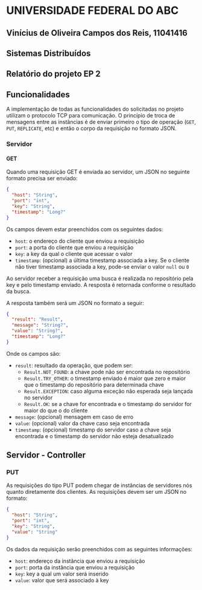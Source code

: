 # UNIVERSIDADE FEDERAL DO ABC

## Vinícius de Oliveira Campos dos Reis, 11041416

## Sistemas Distribuídos

## Relatório do projeto EP 2

## Funcionalidades

A implementação de todas as funcionalidades do solicitadas no projeto utilizam 
o protocolo TCP para comunicação. O princípio de troca de mensagens entre as 
instâncias é de enviar primeiro o tipo de operação (`GET`, `PUT`, `REPLICATE`, etc)
e então o corpo da requisição no formato JSON.

### Servidor

#### GET

Quando uma requisição GET é enviada ao servidor, um JSON no seguinte formato precisa 
ser enviado:

```json
{
  "host": "String",
  "port": "int",
  "key": "String",
  "timestamp": "Long?"
}
```

Os campos devem estar preenchidos com os seguintes dados:

- `host`: o endereço do cliente que enviou a requisição
- `port`: a porta do cliente que enviou a requisição
- `key`: a key da qual o cliente que acessar o valor
- `timestamp`: (opcional) a última timestamp associada a key. Se o cliente não tiver 
timestamp associada a key, pode-se enviar o valor `null` ou `0`

Ao servidor receber a requisição uma busca é realizada no repositório pela key e pelo
timestamp enviado. A resposta é retornada conforme o resultado da busca.

A resposta também será um JSON no formato a seguir:

```json
{
  "result": "Result",
  "message": "String?",
  "value": "String?",
  "timestamp": "Long?"
}
```

Onde os campos são:
- `result`: resultado da operação, que podem ser:
  - `Result.NOT_FOUND`: a chave pode não ser encontrada no repositório
  - `Result.TRY_OTHER`: o timestamp enviado é maior que zero e maior que o
  timestamp do repositório para determinada chave
  - `Result.EXCEPTION`: caso alguma exceção não esperada seja lançada no servidor
  - `Result.OK`: se a chave for encontrada e o timestamp do servidor for maior do que o do
  cliente
- `message`: (opcional) mensagem em caso de erro
- `value`: (opcional) valor da chave caso seja encontrada
- `timestamp`: (opcional) timestamp do servidor caso a chave seja encontrada e o 
timestamp do servidor não esteja desatualizado

## Servidor - Controller

### PUT

As requisições do tipo PUT podem chegar de instâncias de servidores nós quanto 
diretamente dos clientes. As requisições devem ser um JSON no formato:

```json
{
  "host": "String",
  "port": "int",
  "key": "String",
  "value": "String"
}
```

Os dados da requisição serão preenchidos com as seguintes informações:

- `host`: endereço da instância que enviou a requisição
- `port`: porta da instância que enviou a requisição
- `key`: key a qual um valor será inserido
- `value`: valor que será associado à key

